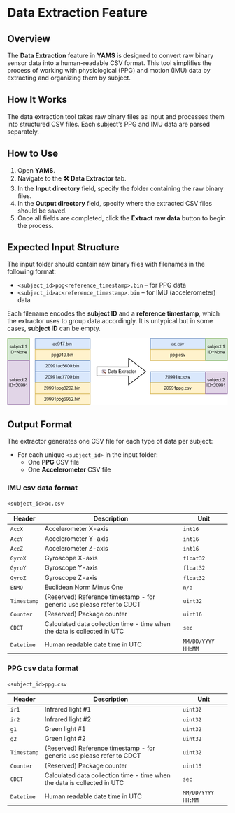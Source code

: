 # Data Extraction Feature

## Overview

The **Data Extraction** feature in **YAMS** is designed to convert raw binary sensor data into a human-readable CSV format. This tool simplifies the process of working with physiological (PPG) and motion (IMU) data by extracting and organizing them by subject.

## How It Works

The data extraction tool takes raw binary files as input and processes them into structured CSV files. Each subject’s PPG and IMU data are parsed separately. 


## How to Use

1. Open **YAMS**.
2. Navigate to the **🛠️ Data Extractor** tab.
3. In the **Input directory** field, specify the folder containing the raw binary files.
4. In the **Output directory** field, specify where the extracted CSV files should be saved.
5. Once all fields are completed, click the **Extract raw data** button to begin the process.


## Expected Input Structure

The input folder should contain raw binary files with filenames in the following format:

- `<subject_id>ppg<reference_timestamp>.bin` – for PPG data
- `<subject_id>ac<reference_timestamp>.bin` – for IMU (accelerometer) data

Each filename encodes the **subject ID** and a **reference timestamp**, which the extractor uses to group data accordingly. It is untypical but in some cases, **subject ID** can be empty. 

![File extraction illustration](src/file_extraction_illu.png)


## Output Format

The extractor generates one CSV file for each type of data per subject:

- For each unique `<subject_id>` in the input folder:
  - One **PPG** CSV file
  - One **Accelerometer** CSV file

### IMU csv data format

`<subject_id>ac.csv`

| Header    | Description                                                              | Unit             |
|-----------|--------------------------------------------------------------------------|------------------|
| `AccX`      | Accelerometer X-axis                                                     | `int16`            |
| `AccY`      | Accelerometer Y-axis                                                     | `int16`            |
| `AccZ`      | Accelerometer Z-axis                                                     | `int16`            |
| `GyroX`     | Gyroscope X-axis                                                         | `float32`          |
| `GyroY`     | Gyroscope Y-axis                                                         | `float32`          |
| `GyroZ`     | Gyroscope Z-axis                                                         | `float32`          |
| `ENMO`      | Euclidean Norm Minus One                                                 | `n/a `             |
| `Timestamp` | (Reserved) Reference timestamp - for generic use please refer to CDCT    | `uint32`           |
| `Counter`   | (Reserved) Package counter                                                | `uint16`           |
| `CDCT`      | Calculated data collection time - time when the data is collected in UTC | `sec`              |
| `Datetime`  | Human readable date time in UTC                                          | `MM/DD/YYYY HH:MM` |

### PPG csv data format

`<subject_id>ppg.csv`

| Header    | Description                                                              | Unit             |
|-----------|--------------------------------------------------------------------------|------------------|
| `ir1`       | Infrared light #1                                                        | `uint32`           |
| `ir2`       | Infrared light #2                                                        | `uint32`           |
| `g1`        | Green light #1                                                           | `uint32`           |
| `g2`        | Green light #2                                                           | `uint32`           |
| `Timestamp` | (Reserved) Reference timestamp - for generic use please refer to CDCT    | `uint32`           |
| `Counter`   | (Reserved) Package counter                                                | `uint16`           |
| `CDCT`      | Calculated data collection time - time when the data is collected in UTC | `sec`              |
| `Datetime`  | Human readable date time in UTC                                          | `MM/DD/YYYY HH:MM` |